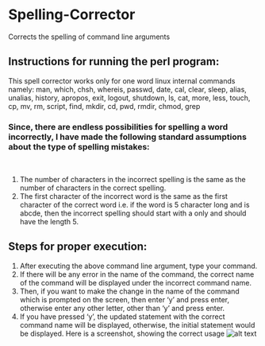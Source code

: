 # Spelling-Corrector
Corrects the spelling of command line arguments
## Instructions for running the perl program:
This spell corrector works only for one word linux internal commands namely:
man, which, chsh, whereis, passwd, date, cal, clear, sleep, alias, unalias, history, apropos, exit, logout, shutdown, ls, cat, more, less, touch, cp, mv, rm, script, find, mkdir, cd, pwd, rmdir, chmod, grep
### Since, there are endless possibilities for spelling a word incorrectly, I have made the following standard assumptions about the type of spelling mistakes:
 
1. The number of characters in the incorrect spelling is the same as the number of characters in the correct spelling.
2. The first character of the incorrect word is the same as the first character of the correct word i.e. if the word is 5 character long and is abcde, then the incorrect spelling should start with a only and should have the length 5.
## Steps for proper execution: 
1. After executing the above command line argument, type your command.
2. If there will be any error in the name of the command, the correct name of the command will be displayed under the incorrect command name.
3. Then, if you want to make the change in the name of the command which is prompted on the screen, then enter ‘y’ and press enter, otherwise enter any other letter, other than ‘y’ and press enter.
4. If you have pressed ‘y’, the updated statement with the correct command name will be displayed, otherwise, the initial statement would be displayed.
Here is a screenshot, showing the correct usage
![alt text](https://imgur.com/kidzzhN)
